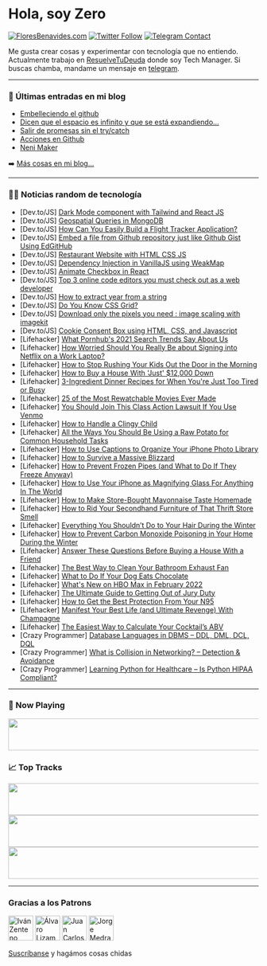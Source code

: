 # Hola, soy Zero

[![FloresBenavides.com](https://img.shields.io/website?down_message=oops&label=MiBlog&style=for-the-badge&up_message=online&url=https%3A%2F%2Ffloresbenavides.com)](https://floresbenavides.com) [![Twitter Follow](https://img.shields.io/twitter/follow/ZeroDragon?color=%231DA1F2&label=Follow&logo=twitter&logoColor=ffffff&style=for-the-badge)](https://twitter.com/zerodragon) [![Telegram Contact](https://img.shields.io/badge/escr%C3%ADbeme-ZeroDragon-%2326A5E4?style=for-the-badge&logo=telegram)](https://t.me/zerodragon)

Me gusta crear cosas y experimentar con tecnología que no entiendo.
Actualmente trabajo en [ResuelveTuDeuda](http://github.com/resuelve) donde soy Tech Manager.
Si buscas chamba, mandame un mensaje en [telegram](https://t.me/zerodragon).

---

### 📕 Últimas entradas en mi blog
<!-- BLOG-POST-LIST:START -->
- [Embelleciendo el github](https://floresbenavides.com/embelleciendo-el-github/)
- [Dicen que el espacio es infinito y que se está expandiendo…](https://floresbenavides.com/dicen-que-el-espacio-es-infinito-y-que-se-esta-expandiendo/)
- [Salir de promesas sin el try/catch](https://floresbenavides.com/salir-de-promesas-sin-el-try-catch/)
- [Acciones en Github](https://floresbenavides.com/acciones-en-github/)
- [Neni Maker](https://floresbenavides.com/neni-maker/)
<!-- BLOG-POST-LIST:END -->

➡️ [Más cosas en mi blog...](https://floresbenavides.com)

---

### 👨‍💻 Noticias random de tecnología
<!-- TECH-POSTS:START -->
- [Dev.to/JS] [Dark Mode component with Tailwind and React JS](https://dev.to/shubhamtiwari909/dark-mode-component-with-tailwind-and-react-js-167m)
- [Dev.to/JS] [Geospatial Queries in MongoDB](https://dev.to/thenerdydev/geospatial-queries-in-mongodb-bd3)
- [Dev.to/JS] [How Can You Easily Build a Flight Tracker Application?](https://dev.to/push_technology/how-can-you-easily-build-a-flight-tracker-application-1962)
- [Dev.to/JS] [Embed a file from Github repository just like Github Gist Using EdGitHub](https://dev.to/sh20raj/embed-a-file-from-github-repository-just-like-github-gist-using-edgithub-4m1o)
- [Dev.to/JS] [Restaurant Website with HTML CSS JS](https://dev.to/codewithsadee/restaurant-website-with-html-css-js-3cel)
- [Dev.to/JS] [Dependency Injection in VanillaJS using WeakMap](https://dev.to/kiranmantha/dependency-injection-in-vanillajs-using-weakmap-1mdh)
- [Dev.to/JS] [Animate Checkbox in React](https://dev.to/codewithsnowbit/animate-checkbox-in-react-30l0)
- [Dev.to/JS] [Top 3 online code editors you must check out as a web developer](https://dev.to/kumarkalyan/top-3-online-code-editors-you-must-check-out-as-a-web-developer-1obe)
- [Dev.to/JS] [How to extract year from a string](https://dev.to/codewithsnowbit/how-to-extract-year-from-a-string-i4h)
- [Dev.to/JS] [Do You Know CSS Grid?](https://dev.to/kamaldeenlawal/do-you-know-css-grid-5go)
- [Dev.to/JS] [Download only the pixels you need : image scaling with imagekit](https://dev.to/puka_tchou/download-only-the-pixels-you-need-image-scaling-with-imagekit-33dc)
- [Dev.to/JS] [Cookie Consent Box using HTML, CSS, and Javascript](https://dev.to/incoderweb/cookie-consent-box-using-html-css-and-javascript-148l)
- [Lifehacker] [What Pornhub&#39;s 2021 Search Trends Say About Us](https://lifehacker.com/what-pornhubs-2021-search-trends-say-about-us-1848412206)
- [Lifehacker] [How Worried Should You Really Be about Signing into Netflix on a Work Laptop?](https://lifehacker.com/everything-you-should-stop-doing-on-your-work-computer-1848411412)
- [Lifehacker] [How to Stop Rushing Your Kids Out the Door in the Morning](https://lifehacker.com/how-to-stop-rushing-your-kids-out-the-door-in-the-morni-1848411071)
- [Lifehacker] [How to Buy a House With &#39;Just&#39; $12,000 Down](https://lifehacker.com/how-to-buy-a-house-with-just-12-000-down-1848411297)
- [Lifehacker] [3-Ingredient Dinner Recipes for When You&#39;re Just Too Tired or Busy](https://lifehacker.com/3-ingredient-dinner-recipes-for-when-youre-just-too-tir-1848410136)
- [Lifehacker] [25 of the Most Rewatchable Movies Ever Made](https://lifehacker.com/25-of-the-most-rewatchable-movies-ever-made-1848407208)
- [Lifehacker] [You Should Join This Class Action Lawsuit If You Use Venmo](https://lifehacker.com/you-should-join-this-class-action-lawsuit-against-venmo-1848410390)
- [Lifehacker] [How to Handle a Clingy Child](https://lifehacker.com/how-to-handle-a-clingy-child-1848408766)
- [Lifehacker] [All the Ways You Should Be Using a Raw Potato for Common Household Tasks](https://lifehacker.com/all-the-ways-you-should-be-using-a-raw-potato-for-commo-1848409591)
- [Lifehacker] [How to Use Captions to Organize Your iPhone Photo Library](https://lifehacker.com/how-to-use-captions-to-organize-your-iphone-photo-libra-1848409263)
- [Lifehacker] [How to Survive a Massive Blizzard](https://lifehacker.com/how-to-survive-a-massive-blizzard-1848409946)
- [Lifehacker] [How to Prevent Frozen Pipes &lpar;and What to Do If They Freeze Anyway&rpar;](https://lifehacker.com/how-to-prevent-frozen-pipes-and-what-to-do-if-they-fre-1848409008)
- [Lifehacker] [How to Use Your iPhone as Magnifying Glass For Anything In The World](https://lifehacker.com/how-to-use-your-iphone-as-magnifying-glass-for-anything-1848409224)
- [Lifehacker] [How to Make Store-Bought Mayonnaise Taste Homemade](https://lifehacker.com/how-to-make-store-bought-mayonnaise-taste-homemade-1848402829)
- [Lifehacker] [How to Rid Your Secondhand Furniture of That Thrift Store Smell](https://lifehacker.com/how-to-rid-your-secondhand-furniture-of-that-thrift-sto-1848405333)
- [Lifehacker] [Everything You Shouldn’t Do to Your Hair During the Winter](https://lifehacker.com/everything-you-shouldn-t-do-to-your-hair-during-the-win-1848405329)
- [Lifehacker] [How to Prevent Carbon Monoxide Poisoning in Your Home During the Winter](https://lifehacker.com/how-to-prevent-carbon-monoxide-poisoning-in-your-home-d-1848405325)
- [Lifehacker] [Answer These Questions Before Buying a House With a Friend](https://lifehacker.com/answer-these-questions-before-buying-a-house-with-a-fri-1848403290)
- [Lifehacker] [The Best Way to Clean Your Bathroom Exhaust Fan](https://lifehacker.com/the-best-way-to-clean-your-bathroom-exhaust-fan-1848403269)
- [Lifehacker] [What to Do If Your Dog Eats Chocolate](https://lifehacker.com/what-to-do-if-your-dog-eats-chocolate-1848403278)
- [Lifehacker] [What&#39;s New on HBO Max in February 2022](https://lifehacker.com/whats-new-on-hbo-max-in-february-2022-1848402355)
- [Lifehacker] [The Ultimate Guide to Getting Out of Jury Duty](https://lifehacker.com/the-ultimate-guide-to-getting-out-of-jury-duty-1848394904)
- [Lifehacker] [How to Get the Best Protection From Your N95](https://lifehacker.com/how-to-get-the-best-protection-from-your-n95-1848401335)
- [Lifehacker] [Manifest Your Best Life &lpar;and Ultimate Revenge&rpar; With Champagne](https://lifehacker.com/manifest-your-best-life-and-ultimate-revenge-with-cha-1848400326)
- [Lifehacker] [The Easiest Way to Calculate Your Cocktail’s ABV](https://lifehacker.com/the-easiest-way-to-calculate-your-cocktail-s-abv-1848395614)
- [Crazy Programmer] [Database Languages in DBMS – DDL, DML, DCL, DQL](https://www.thecrazyprogrammer.com/2022/01/database-languages.html)
- [Crazy Programmer] [What is Collision in Networking? – Detection &amp; Avoidance](https://www.thecrazyprogrammer.com/2022/01/collision-in-networking.html)
- [Crazy Programmer] [Learning Python for Healthcare – Is Python HIPAA Compliant?](https://www.thecrazyprogrammer.com/2022/01/learning-python-for-healthcare.html)<!-- TECH-POSTS:END -->

---

### 🎵 Now Playing
<a href="https://spotify-now-playing-dun.vercel.app/now-playing?open"><img src="https://spotify-now-playing-dun.vercel.app/now-playing" width="540" height="64"></a>

### 📈 Top Tracks
<a href="https://spotify-now-playing-dun.vercel.app/top-tracks?i=1&open"><img src="https://spotify-now-playing-dun.vercel.app/top-tracks?i=1" width="540" height="64"></a>
<a href="https://spotify-now-playing-dun.vercel.app/top-tracks?i=2&open"><img src="https://spotify-now-playing-dun.vercel.app/top-tracks?i=2" width="540" height="64"></a>
<a href="https://spotify-now-playing-dun.vercel.app/top-tracks?i=3&open"><img src="https://spotify-now-playing-dun.vercel.app/top-tracks?i=3" width="540" height="64"></a>

---

### Gracias a los Patrons
[<img src="https://avatars.githubusercontent.com/u/243380?v=4" alt="Iván Zenteno" width="50px">](https://github.com/k001) [<img src="https://avatars.githubusercontent.com/u/19955639?v=4" alt="Álvaro Lizama" width="50px">](https://github.com/alvarolizama) [<img src="https://avatars.githubusercontent.com/u/2718753?v=4" alt="Juan Carlos Ruiz" width="50px">](https://github.com/JuanCrg90) [<img src="https://avatars.githubusercontent.com/u/37025?v=4" alt="Jorge Medrano" width="50px">](https://github.com/h1pp1e) 

[Suscríbanse](https://www.patreon.com/zerodragon) y hagámos cosas chidas
